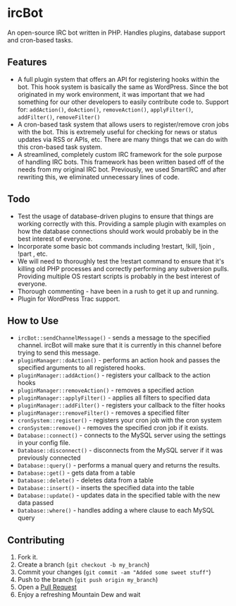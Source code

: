 ircBot
======

An open-source IRC bot written in PHP. Handles plugins, database support and cron-based tasks.

Features
--------

* A full plugin system that offers an API for registering hooks within the bot. This hook system is basically the same as WordPress. Since the bot originated in my work environment, it was important that we had something for our other developers to easily contribute code to. Support for: `addAction()`, `doAction()`, `removeAction()`, `applyFilter()`, `addFilter()`, `removeFilter()`
* A cron-based task system that allows users to register/remove cron jobs with the bot. This is extremely useful for checking for news or status updates via RSS or APIs, etc. There are many things that we can do with this cron-based task system.
* A streamlined, completely custom IRC framework for the sole purpose of handling IRC bots. This framework has been written based off of the needs from my original IRC bot. Previously, we used SmartIRC and after rewriting this, we eliminated unnecessary lines of code.

Todo
----

* Test the usage of database-driven plugins to ensure that things are working correctly with this. Providing a sample plugin with examples on how the database connections should work would probably be in the best interest of everyone.
* Incorporate some basic bot commands including !restart, !kill, !join <channel>, !part <channel>, etc.
* We will need to thoroughly test the !restart command to ensure that it's killing old PHP processes and correctly performing any subversion pulls. Providing multiple OS restart scripts is probably in the best interest of everyone.
* Thorough commenting - have been in a rush to get it up and running.
* Plugin for WordPress Trac support.

How to Use
----------

* `ircBot::sendChannelMessage()` - sends a message to the specified channel. ircBot will make sure that it is currently in this channel before trying to send this message.
* `pluginManager::doAction()` - performs an action hook and passes the specified arguments to all registered hooks.
* `pluginManager::addAction()` - registers your callback to the action hooks
* `pluginManager::removeAction()` - removes a specified action
* `pluginManager::applyFilter()` - applies all filters to specified data
* `pluginManager::addFilter()` - registers your callback to the filter hooks
* `pluginManager::removeFilter()` - removes a specified filter
* `cronSystem::register()` - registers your cron job with the cron system
* `cronSystem::remove()` - removes the specified cron job if it exists.
* `Database::connect()` - connects to the MySQL server using the settings in your config file.
* `Database::disconnect()` - disconnects from the MySQL server if it was previously connected
* `Database::query()` - performs a manual query and returns the results.
* `Database::get()` - gets data from a table
* `Database::delete()` - deletes data from a table
* `Database::insert()` - inserts the specified data into the table
* `Database::update()` - updates data in the specified table with the new data passed
* `Database::where()` - handles adding a where clause to each MySQL query


Contributing
------------

1. Fork it.
2. Create a branch (`git checkout -b my_branch`)
3. Commit your changes (`git commit -am "Added some sweet stuff"`)
4. Push to the branch (`git push origin my_branch`)
5. Open a [Pull Request][1]
6. Enjoy a refreshing Mountain Dew and wait

[1]: https://github.com/carldanley/ircBot/pulls
